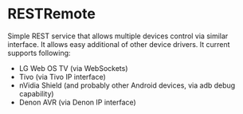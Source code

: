 # RESTRemote

Simple REST service that allows multiple devices control via similar interface. It allows easy additional of other device drivers. It current supports following:

* LG Web OS TV (via WebSockets)
* Tivo (via Tivo IP interface)
* nVidia Shield (and probably other Android devices, via adb debug capability)
* Denon AVR (via Denon IP interface)

